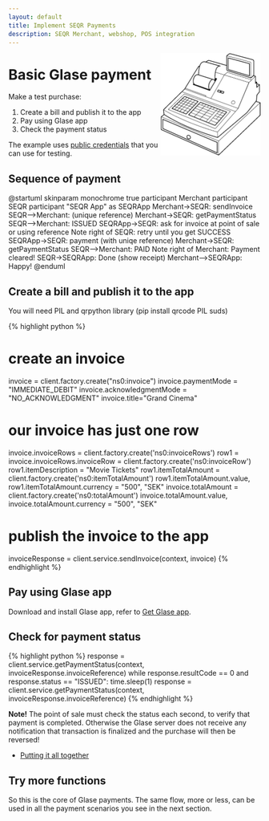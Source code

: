 ```yaml
---
layout: default
title: Implement SEQR Payments
description: SEQR Merchant, webshop, POS integration
---
```


<img src="/assets/images/cash_register_bw.png" align="right" width="200px"/>

# Basic Glase payment

Make a test purchase:

1. Create a bill and publish it to the app
2. Pay using Glase app
3. Check the payment status

The example uses [public credentials](../reference/signup.html) that you can use for testing. 

## Sequence of payment

<div class="diagram">
@startuml
skinparam monochrome true
participant Merchant
participant SEQR
participant "SEQR App" as SEQRApp
Merchant->SEQR: sendInvoice
SEQR-->Merchant: (unique reference)
Merchant->SEQR: getPaymentStatus
SEQR-->Merchant: ISSUED
SEQRApp->SEQR: ask for invoice at point of sale or using reference 
Note right of SEQR: retry until you get SUCCESS
SEQRApp->SEQR: payment (with uniqe reference)
Merchant->SEQR: getPaymentStatus
SEQR-->Merchant: PAID
Note right of Merchant: Payment cleared!
SEQR->SEQRApp: Done (show receipt)
Merchant-->SEQRApp: Happy!
@enduml
</div>

## Create a bill and publish it to the app 

You will need PIL and qrpython library (pip install qrcode PIL suds)

{% highlight python %}
# create an invoice
invoice = client.factory.create("ns0:invoice")
invoice.paymentMode = "IMMEDIATE_DEBIT"
invoice.acknowledgmentMode = "NO_ACKNOWLEDGMENT"
invoice.title="Grand Cinema"
# our invoice has just one row
invoice.invoiceRows = client.factory.create('ns0:invoiceRows')
row1 = invoice.invoiceRows.invoiceRow = client.factory.create('ns0:invoiceRow')
row1.itemDescription = "Movie Tickets"
row1.itemTotalAmount = client.factory.create('ns0:itemTotalAmount')
row1.itemTotalAmount.value, row1.itemTotalAmount.currency = "500", "SEK"
invoice.totalAmount = client.factory.create('ns0:totalAmount')
invoice.totalAmount.value, invoice.totalAmount.currency = "500", "SEK"
# publish the invoice to the app
invoiceResponse = client.service.sendInvoice(context, invoice)
{% endhighlight %}


## Pay using Glase app

Download and install Glase app, refer to [Get Glase app](../../app/).


## Check for payment status

{% highlight python %}
response = client.service.getPaymentStatus(context,
            invoiceResponse.invoiceReference)
while response.resultCode == 0 and response.status == "ISSUED":
    time.sleep(1)
    response = client.service.getPaymentStatus(context,
                invoiceResponse.invoiceReference)
{% endhighlight %}


**Note!** 
The point of sale must check the status each second, to verify that payment is completed. Otherwise the Glase server does not receive any notification that transaction is finalized and the purchase will then be reversed!



* [Putting it all together](python-script.html) 



## Try more functions
So this is the core of Glase payments. The same flow, more or less, can be used
in all the payment scenarios you see in the next section.
